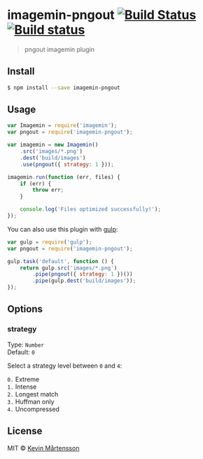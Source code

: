 # imagemin-pngout [![Build Status](http://img.shields.io/travis/imagemin/imagemin-pngout.svg?style=flat)](https://travis-ci.org/imagemin/imagemin-pngout) [![Build status](https://ci.appveyor.com/api/projects/status/mqx38sxvr436et4j?svg=true)](https://ci.appveyor.com/project/ShinnosukeWatanabe/imagemin-pngout)

> pngout imagemin plugin


## Install

```bash
$ npm install --save imagemin-pngout
```


## Usage

```js
var Imagemin = require('imagemin');
var pngout = require('imagemin-pngout');

var imagemin = new Imagemin()
	.src('images/*.png')
	.dest('build/images')
	.use(pngout({ strategy: 1 }));

imagemin.run(function (err, files) {
	if (err) {
		throw err;
	}

	console.log('Files optimized successfully!'); 
});
```

You can also use this plugin with [gulp](http://gulpjs.com):

```js
var gulp = require('gulp');
var pngout = require('imagemin-pngout');

gulp.task('default', function () {
	return gulp.src('images/*.png')
		.pipe(pngout({ strategy: 1 })())
		.pipe(gulp.dest('build/images'));
});
```


## Options

### strategy

Type: `Number`  
Default: `0`

Select a strategy level between `0` and `4`:

`0.` Extreme  
`1.` Intense  
`2.` Longest match  
`3.` Huffman only  
`4.` Uncompressed  

## License

MIT © [Kevin Mårtensson](https://github.com/kevva)
